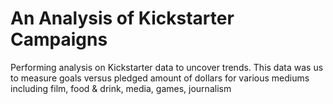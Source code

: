 # An Analysis of Kickstarter Campaigns
Performing analysis on Kickstarter data to uncover trends. This data was us to measure goals versus pledged amount of dollars for various mediums including film, food & drink, media, games, journalism
